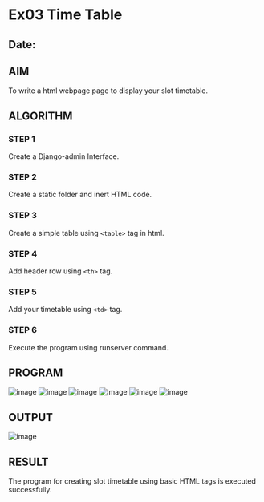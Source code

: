 # Ex03 Time Table
## Date:

## AIM
To write a html webpage page to display your slot timetable.

## ALGORITHM
### STEP 1
Create a Django-admin Interface.

### STEP 2
Create a static folder and inert HTML code.

### STEP 3
Create a simple table using ```<table>``` tag in html.

### STEP 4
Add header row using ```<th>``` tag.

### STEP 5
Add your timetable using ```<td>``` tag.

### STEP 6
Execute the program using runserver command.

## PROGRAM
![image](https://github.com/PREETHI3312/slot/assets/151625222/1010d8a9-4772-4f73-a1d7-14c609bc870f)
![image](https://github.com/PREETHI3312/slot/assets/151625222/fc3103de-19f8-4204-864c-5db766f4763a)
![image](https://github.com/PREETHI3312/slot/assets/151625222/cad40de1-e27b-4573-8439-74f43eba433f)
![image](https://github.com/PREETHI3312/slot/assets/151625222/2f6f1136-4fb4-4f18-96c4-cae84743f2d6)
![image](https://github.com/PREETHI3312/slot/assets/151625222/69da8ec0-3a37-46aa-aaa4-954c7359cb94)
![image](https://github.com/PREETHI3312/slot/assets/151625222/8a7c7781-e5dd-4d57-8f67-22410a0ccc82)



## OUTPUT
![image](https://github.com/PREETHI3312/slot/assets/151625222/9bdcbc84-33b5-4cd9-92aa-7d1bbc37c6f4)


## RESULT
The program for creating slot timetable using basic HTML tags is executed successfully.
